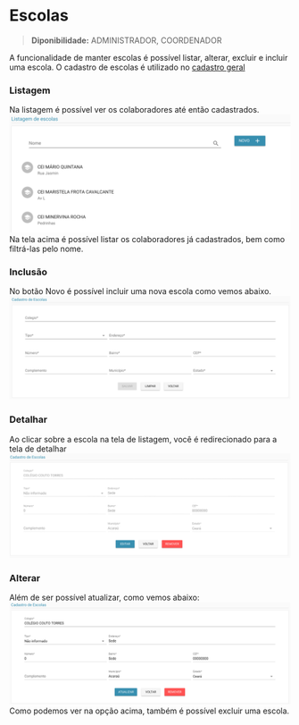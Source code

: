 # Escolas

> **Diponibilidade:**
> ADMINISTRADOR, COORDENADOR

A funcionalidade de manter escolas é possível listar, alterar, excluir e incluir uma escola. O cadastro de escolas é utilizado no [cadastro geral](./cadastro-geral.md)

### Listagem
Na listagem é possível ver os colaboradores até então cadastrados.
![listagem](./img/escolas/listagem.png)
Na tela acima é possível listar os colaboradores já cadastrados, bem como filtrá-las pelo nome.

### Inclusão
 No botão Novo é possível incluir uma nova escola como vemos abaixo.
![incluir](./img/escolas/cadastrar.png)

### Detalhar
Ao clicar sobre a escola na tela de listagem, você é redirecionado para a tela de detalhar
![detalhar](./img/escolas/detalhar.png)

### Alterar
Além de ser possível atualizar, como vemos abaixo:
![alterar](./img/escolas/alterar.png)
Como podemos ver na opção acima, também é possível excluir uma escola.